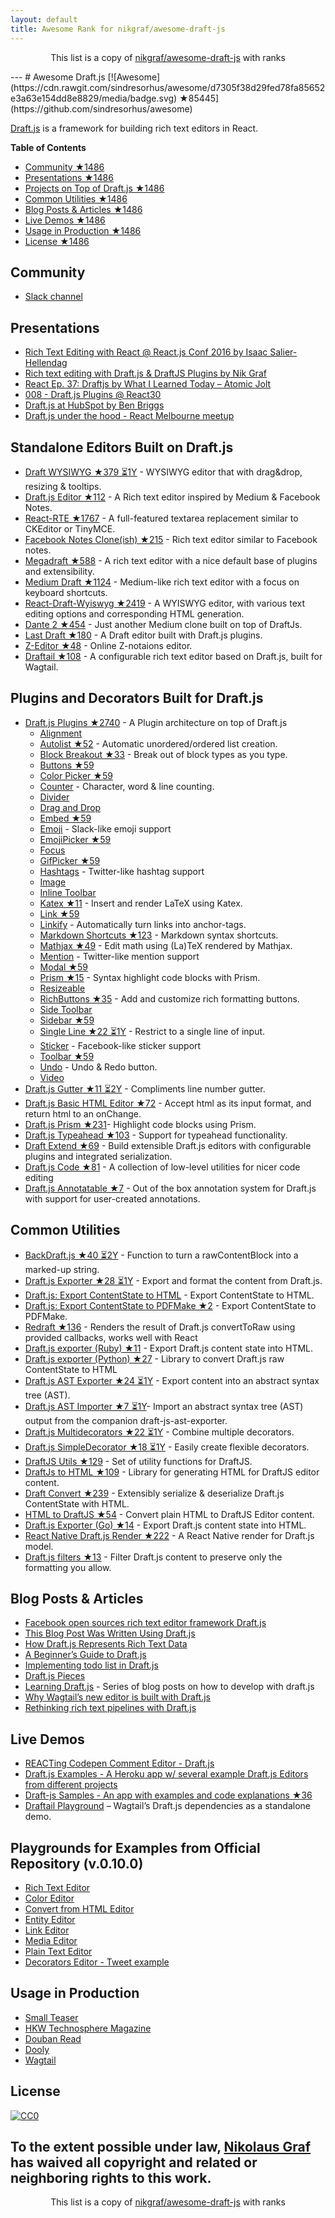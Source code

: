 ```yaml
---
layout: default
title: Awesome Rank for nikgraf/awesome-draft-js
---
```


<p align="center">
	This list is a copy of <a href="https://github.com/nikgraf/awesome-draft-js">nikgraf/awesome-draft-js</a> with ranks
</p>
---
# Awesome Draft.js [![Awesome](https://cdn.rawgit.com/sindresorhus/awesome/d7305f38d29fed78fa85652e3a63e154dd8e8829/media/badge.svg) ★85445](https://github.com/sindresorhus/awesome)

[Draft.js](https://draftjs.org/) is a framework for building rich text editors in React.

**Table of Contents**

- [Community ★1486](https://github.com/nikgraf/awesome-draft-js#community)
- [Presentations ★1486](https://github.com/nikgraf/awesome-draft-js#presentations)
- [Projects on Top of Draft.js ★1486](https://github.com/nikgraf/awesome-draft-js#standalone-editors-built-on-draftjs)
- [Common Utilities ★1486](https://github.com/nikgraf/awesome-draft-js#common-utilities)
- [Blog Posts & Articles ★1486](https://github.com/nikgraf/awesome-draft-js#blog-posts--articles)
- [Live Demos ★1486](https://github.com/nikgraf/awesome-draft-js#live-demos)
- [Usage in Production ★1486](https://github.com/nikgraf/awesome-draft-js#usage-in-production)
- [License ★1486](https://github.com/nikgraf/awesome-draft-js#license)

## Community

* [Slack channel](https://draftjs.herokuapp.com/)

## Presentations
* [Rich Text Editing with React @ React.js Conf 2016 by Isaac Salier-Hellendag ](https://www.youtube.com/watch?v=feUYwoLhE_4)
* [Rich text editing with Draft.js & DraftJS Plugins by Nik Graf](https://www.youtube.com/watch?v=gxNuHZXZMgs)
* [React Ep. 37: Draftjs by What I Learned Today – Atomic Jolt](https://www.youtube.com/watch?v=0k9suXgCtTA)
* [008 - Draft.js Plugins @ React30](https://www.youtube.com/watch?v=w-PqnpMizcQ)
* [Draft.js at HubSpot by Ben Briggs](https://product.hubspot.com/blog/tech-talk-at-night-react-meetup)
* [Draft.js under the hood - React Melbourne meetup](https://www.youtube.com/watch?feature=player_embedded&v=vOZAO3jFSHI)

## Standalone Editors Built on Draft.js

* [Draft WYSIWYG ★379 ⏳1Y](https://github.com/bkniffler/draft-wysiwyg) - WYSIWYG editor that with drag&drop, resizing & tooltips.
* [Draft.js Editor ★112](https://github.com/AlastairTaft/draft-js-editor) - A Rich text editor inspired by Medium & Facebook Notes.
* [React-RTE ★1767](https://github.com/sstur/react-rte) - A full-featured textarea replacement similar to CKEditor or TinyMCE.
* [Facebook Notes Clone(ish) ★215](https://github.com/andrewcoelho/react-text-editor) - Rich text editor similar to Facebook notes.
* [Megadraft ★588](https://github.com/globocom/megadraft) - A rich text editor with a nice default base of plugins and extensibility.
* [Medium Draft ★1124](https://github.com/brijeshb42/medium-draft) - Medium-like rich text editor with a focus on keyboard shortcuts.
* [React-Draft-Wyiswyg ★2419](https://github.com/jpuri/react-draft-wysiwyg) - A WYISWYG editor, with various text editing options and corresponding HTML generation.
* [Dante 2 ★454](https://github.com/michelson/dante2) - Just another Medium clone built on top of DraftJs.
* [Last Draft ★180](https://github.com/vacenz/last-draft) - A Draft editor built with Draft.js plugins.
* [Z-Editor ★48](https://github.com/Z-Editor/Z-Editor) - Online Z-notaions editor.
* [Draftail ★108](https://github.com/springload/draftail) -  A configurable rich text editor based on Draft.js, built for Wagtail.

## Plugins and Decorators Built for Draft.js

* [Draft.js Plugins ★2740](https://github.com/draft-js-plugins/draft-js-plugins) - A Plugin architecture on top of Draft.js
  - [Alignment](https://www.draft-js-plugins.com/plugin/alignment)
  - [Autolist ★52](https://github.com/icelab/draft-js-autolist-plugin) - Automatic unordered/ordered list creation.
  - [Block Breakout ★33](https://github.com/icelab/draft-js-block-breakout-plugin) - Break out of block types as you type.
  - [Buttons ★59](https://github.com/vacenz/last-draft-js-plugins)
  - [Color Picker ★59](https://github.com/vacenz/last-draft-js-plugins)
  - [Counter](https://www.draft-js-plugins.com/plugin/counter) - Character, word & line counting.
  - [Divider](https://github.com/simsim0709/draft-js-plugins/tree/master/draft-js-divider-plugin)
  - [Drag and Drop](https://www.draft-js-plugins.com/plugin/drag-n-drop)
  - [Embed ★59](https://github.com/vacenz/last-draft-js-plugins)
  - [Emoji](https://www.draft-js-plugins.com/plugin/emoji) - Slack-like emoji support
  - [EmojiPicker ★59](https://github.com/vacenz/last-draft-js-plugins)
  - [Focus](https://www.draft-js-plugins.com/plugin/focus)
  - [GifPicker ★59](https://github.com/vacenz/last-draft-js-plugins)
  - [Hashtags](https://www.draft-js-plugins.com/plugin/hashtag) - Twitter-like hashtag support
  - [Image](https://www.draft-js-plugins.com/plugin/image)
  - [Inline Toolbar](https://www.draft-js-plugins.com/plugin/inline-toolbar)
  - [Katex ★11](https://github.com/letranloc/draft-js-katex-plugin) - Insert and render LaTeX using Katex.
  - [Link ★59](https://github.com/vacenz/last-draft-js-plugins)
  - [Linkify](https://www.draft-js-plugins.com/plugin/linkify) - Automatically turn links into anchor-tags.
  - [Markdown Shortcuts ★123](https://github.com/ngs/draft-js-markdown-shortcuts-plugin) - Markdown syntax shortcuts.
  - [Mathjax ★49](https://github.com/efloti/draft-js-mathjax-plugin) - Edit math using (La)TeX rendered by Mathjax.
  - [Mention](https://www.draft-js-plugins.com/plugin/mention) - Twitter-like mention support
  - [Modal ★59](https://github.com/vacenz/last-draft-js-plugins)
  - [Prism ★15](https://github.com/withspectrum/draft-js-prism-plugin) - Syntax highlight code blocks with Prism.
  - [Resizeable](https://www.draft-js-plugins.com/plugin/resizeable)
  - [RichButtons ★35](https://github.com/jasonphillips/draft-js-richbuttons-plugin) - Add and customize rich formatting buttons.
  - [Side Toolbar](https://www.draft-js-plugins.com/plugin/side-toolbar)
  - [Sidebar ★59](https://github.com/vacenz/last-draft-js-plugins)
  - [Single Line ★22 ⏳1Y](https://github.com/icelab/draft-js-single-line-plugin) - Restrict to a single line of input.
  - [Sticker](https://www.draft-js-plugins.com/plugin/sticker) - Facebook-like sticker support
  - [Toolbar ★59](https://github.com/vacenz/last-draft-js-plugins)
  - [Undo](https://www.draft-js-plugins.com/plugin/undo) - Undo & Redo button.
  - [Video](https://www.draft-js-plugins.com/plugin/video)
* [Draft.js Gutter ★11 ⏳2Y](https://github.com/seejamescode/draft-js-gutter) - Compliments line number gutter.
* [Draft.js Basic HTML Editor ★72](https://github.com/dburrows/draft-js-basic-html-editor) - Accept html as its input format, and return html to an onChange.
* [Draft.js Prism ★231](https://github.com/SamyPesse/draft-js-prism)- Highlight code blocks using Prism.
* [Draft.js Typeahead ★103](https://github.com/dooly-ai/draft-js-typeahead) - Support for typeahead functionality.
* [Draft Extend ★69](https://github.com/HubSpot/draft-extend) - Build extensible Draft.js editors with configurable plugins and integrated serialization.
* [Draft.js Code ★81](https://github.com/SamyPesse/draft-js-code) - A collection of low-level utilities for nicer code editing
* [Draft.js Annotatable ★7](https://github.com/cltk/annotations) - Out of the box annotation system for Draft.js with support for user-created annotations.  

## Common Utilities

* [BackDraft.js ★40 ⏳2Y](https://github.com/evanc/backdraft-js) - Function to turn a rawContentBlock into a marked-up string.
* [Draft.js Exporter ★28 ⏳1Y](https://github.com/rkpasia/draft-js-exporter) - Export and format the content from Draft.js.
* [Draft.js: Export ContentState to HTML](https://github.com/sstur/draft-js-utils/tree/master/packages/draft-js-export-html) - Export ContentState to HTML.
* [Draft.js: Export ContentState to PDFMake ★2](https://github.com/datagenno/draft-js-export-pdfmake) - Export ContentState to PDFMake.
* [Redraft ★136](https://github.com/lokiuz/redraft) - Renders the result of Draft.js convertToRaw using provided callbacks, works well with React
* [Draft.js exporter (Ruby) ★11](https://github.com/ignitionworks/draftjs_exporter) - Export Draft.js content state into HTML.
* [Draft.js exporter (Python) ★27](https://github.com/springload/draftjs_exporter) - Library to convert Draft.js raw ContentState to HTML
* [Draft.js AST Exporter ★24 ⏳1Y](https://github.com/icelab/draft-js-ast-exporter) - Export content into an abstract syntax tree (AST).
* [Draft.js AST Importer ★7 ⏳1Y](https://github.com/icelab/draft-js-ast-importer)- Import an abstract syntax tree (AST) output from the companion draft-js-ast-exporter.
* [Draft.js Multidecorators ★22 ⏳1Y](https://github.com/SamyPesse/draft-js-multidecorators) - Combine multiple decorators.
* [Draft.js SimpleDecorator ★18 ⏳1Y](https://github.com/Soreine/draft-js-simpledecorator) - Easily create flexible decorators.
* [DraftJS Utils ★129](https://github.com/jpuri/draftjs-utils) - Set of utility functions for DraftJS.
* [DraftJs to HTML ★109](https://github.com/jpuri/draftjs-to-html) - Library for generating HTML for DraftJS editor content.
* [Draft Convert ★239](https://github.com/HubSpot/draft-convert) - Extensibly serialize & deserialize Draft.js ContentState with HTML.
* [HTML to DraftJS ★54](https://github.com/jpuri/html-to-draftjs) - Convert plain HTML to DraftJS Editor content.
* [Draft.js Exporter (Go) ★14](https://github.com/ejilay/draftjs) - Export Draft.js content state into HTML.
* [React Native Draft.js Render ★222](https://github.com/globocom/react-native-draftjs-render) - A React Native render for Draft.js model.
* [Draft.js filters ★13](https://github.com/thibaudcolas/draftjs-filters) - Filter Draft.js content to preserve only the formatting you allow.

## Blog Posts & Articles

* [Facebook open sources rich text editor framework Draft.js](https://code.facebook.com/posts/1684092755205505/facebook-open-sources-rich-text-editor-framework-draft-js/)
* [This Blog Post Was Written Using Draft.js](https://dev.to/ben/this-blog-post-was-written-using-draftjs)
* [How Draft.js Represents Rich Text Data](https://medium.com/@rajaraodv/how-draft-js-represents-rich-text-data-eeabb5f25cf2#.7gd8psdvi)
* [A Beginner’s Guide to Draft.js](https://medium.com/@adrianli/a-beginner-s-guide-to-draft-js-d1823f58d8cc#.uufeulpl5)
* [Implementing todo list in Draft.js](http://bitwiser.in/2016/08/31/implementing-todo-list-in-draft-js.html)
* [Draft.js Pieces](https://cannibalcoder.com/2016/12/02/draft-js-pieces/)
* [Learning Draft.js](https://reactrocket.com/series/learning-draft-js/) - Series of blog posts on how to develop with draft.js
* [Why Wagtail’s new editor is built with Draft.js](https://wagtail.io/blog/why-wagtail-new-editor-is-built-with-draft-js/)
* [Rethinking rich text pipelines with Draft.js](https://wagtail.io/blog/rethinking-rich-text-pipelines-with-draft-js/)

## Live Demos

* [REACTing Codepen Comment Editor - Draft.js](https://codepen.io/rkpasia/full/jqbrpq)
* [Draft.js Examples - A Heroku app w/ several example Draft.js Editors from different projects](http://draftjs-examples.herokuapp.com/)
* [Draft-js Samples - An app with examples and code explanations ★36](https://github.com/Mair/react-meetup-draftjs)
* [Draftail Playground](https://draftail-playground.herokuapp.com/) – Wagtail’s Draft.js dependencies as a standalone demo.

## Playgrounds for Examples from Official Repository (v.0.10.0)
* [Rich Text Editor](https://codepen.io/Kiwka/pen/YNYvyG)
* [Color Editor](https://codepen.io/Kiwka/pen/oBpVve)
* [Convert from HTML Editor](https://codepen.io/Kiwka/pen/YNYgWa)
* [Entity Editor](https://codepen.io/Kiwka/pen/wgpOoZ)
* [Link Editor](https://codepen.io/Kiwka/pen/ZLvPeO)
* [Media Editor](https://codepen.io/Kiwka/pen/rjpRzj)
* [Plain Text Editor](https://codepen.io/Kiwka/pen/jyYJzb)
* [Decorators Editor - Tweet example](https://codepen.io/Kiwka/pen/KaZERV)

## Usage in Production
* [Small Teaser](https://www.smallteaser.com/login?targetUrl=%2Farticles%2Fwrite)
* [HKW Technosphere Magazine](https://technosphere-magazine.hkw.de/)
* [Douban Read](https://read.douban.com/editor_ng)
* [Dooly](https://www.dooly.ai)
* [Wagtail](https://wagtail.io/)

## License

[![CC0](http://mirrors.creativecommons.org/presskit/buttons/88x31/svg/cc-zero.svg)](https://creativecommons.org/publicdomain/zero/1.0/)

To the extent possible under law, [Nikolaus Graf](https://github.com/nikgraf/) has waived all copyright and related or neighboring rights to this work.
---
<p align="center">
	This list is a copy of <a href="https://github.com/nikgraf/awesome-draft-js">nikgraf/awesome-draft-js</a> with ranks
</p>

